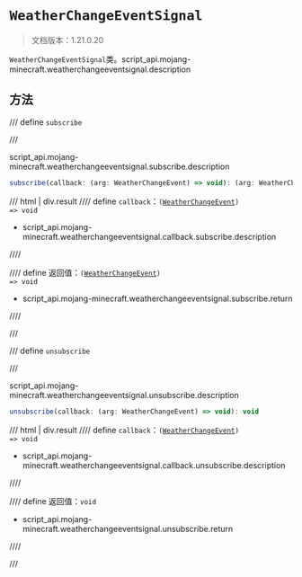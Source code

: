 # `WeatherChangeEventSignal`

> 文档版本：1.21.0.20

`WeatherChangeEventSignal`类。script_api.mojang-minecraft.weatherchangeeventsignal.description

## 方法

/// define
`subscribe`


///

script_api.mojang-minecraft.weatherchangeeventsignal.subscribe.description

```js
subscribe(callback: (arg: WeatherChangeEvent) => void): (arg: WeatherChangeEvent) => void
```

/// html | div.result
//// define
`callback`：<code>(<a href="../weatherchangeevent/">WeatherChangeEvent</a>) =&gt; void</code>

- script_api.mojang-minecraft.weatherchangeeventsignal.callback.subscribe.description


////

//// define
返回值：<code>(<a href="../weatherchangeevent/">WeatherChangeEvent</a>) =&gt; void</code>

- script_api.mojang-minecraft.weatherchangeeventsignal.subscribe.return


////

///


/// define
`unsubscribe`


///

script_api.mojang-minecraft.weatherchangeeventsignal.unsubscribe.description

```js
unsubscribe(callback: (arg: WeatherChangeEvent) => void): void
```

/// html | div.result
//// define
`callback`：<code>(<a href="../weatherchangeevent/">WeatherChangeEvent</a>) =&gt; void</code>

- script_api.mojang-minecraft.weatherchangeeventsignal.callback.unsubscribe.description


////

//// define
返回值：`void`

- script_api.mojang-minecraft.weatherchangeeventsignal.unsubscribe.return


////

///

